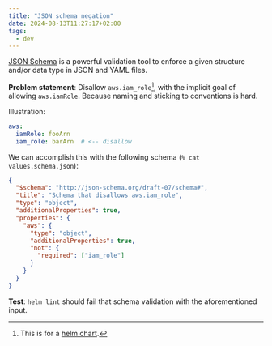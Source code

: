 ```yaml
---
title: "JSON schema negation"
date: 2024-08-13T11:27:17+02:00
tags:
  - dev
---
```


[JSON Schema](https://json-schema.org/) is a powerful validation tool to enforce
a given structure and/or data type in JSON and YAML files.

**Problem statement**: Disallow `aws.iam_role`[^1], with the implicit goal of
allowing `aws.iamRole`. Because naming and sticking to conventions is hard.

Illustration:

```yaml
aws:
  iamRole: fooArn
  iam_role: barArn  # <-- disallow
```

We can accomplish this with the following schema (`% cat values.schema.json`):

```json
{
  "$schema": "http://json-schema.org/draft-07/schema#",
  "title": "Schema that disallows aws.iam_role",
  "type": "object",
  "additionalProperties": true,
  "properties": {
    "aws": {
      "type": "object",
      "additionalProperties": true,
      "not": {
        "required": ["iam_role"]
      }
    }
  }
}
```

**Test**: `helm lint` should fail that schema validation with the aforementioned
input.

[^1]: This is for a [helm
    chart](https://helm.sh/docs/topics/charts/#schema-files).
